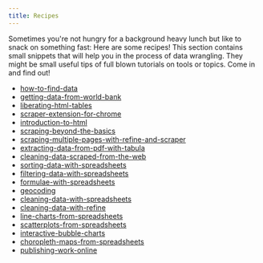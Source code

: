 ```yaml
---
title: Recipes
---
```


Sometimes you're not hungry for a background heavy lunch but like to snack on something fast: Here are some recipes! This section contains small snippets that will help you in the process of data wrangling. They might be small useful tips of full blown tutorials on tools or topics. Come in and find out!


+ [how-to-find-data]()
+ [getting-data-from-world-bank]()
+ [liberating-html-tables]()
+ [scraper-extension-for-chrome]()
+ [introduction-to-html]()
+ [scraping-beyond-the-basics]()
+ [scraping-multiple-pages-with-refine-and-scraper]()
+ [extracting-data-from-pdf-with-tabula]()
+ [cleaning-data-scraped-from-the-web]()
+ [sorting-data-with-spreadsheets]()
+ [filtering-data-with-spreadsheets]()
+ [formulae-with-spreadsheets]()
+ [geocoding]()
+ [cleaning-data-with-spreadsheets]()
+ [cleaning-data-with-refine]()
+ [line-charts-from-spreadsheets]()
+ [scatterplots-from-spreadsheets]()
+ [interactive-bubble-charts]()
+ [choropleth-maps-from-spreadsheets]()
+ [publishing-work-online]()

